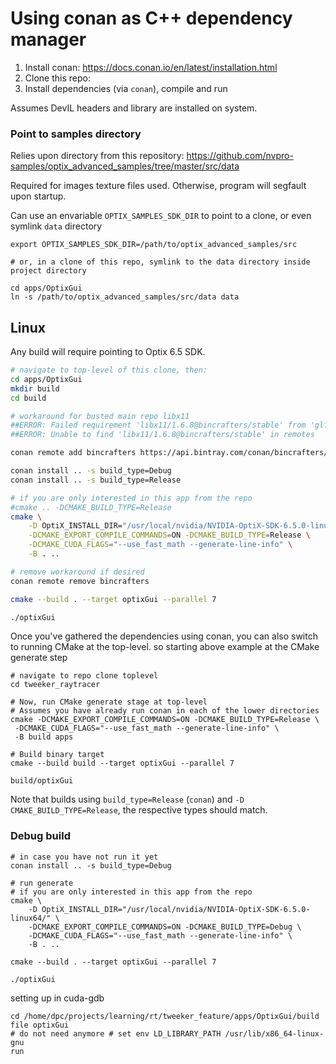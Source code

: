Using conan as C++ dependency manager
=====================================

1.	Install conan: https://docs.conan.io/en/latest/installation.html
2.	Clone this repo:
3.	Install dependencies (via `conan`), compile and run

Assumes DevIL headers and library are installed on system.

### Point to samples directory

Relies upon directory from this repository: https://github.com/nvpro-samples/optix_advanced_samples/tree/master/src/data

Required for images texture files used. Otherwise, program will segfault upon startup.

Can use an envariable `OPTIX_SAMPLES_SDK_DIR` to point to a clone, or even symlink `data` directory

```shell
export OPTIX_SAMPLES_SDK_DIR=/path/to/optix_advanced_samples/src

# or, in a clone of this repo, symlink to the data directory inside project directory

cd apps/OptixGui
ln -s /path/to/optix_advanced_samples/src/data data
```

Linux
-----

Any build will require pointing to Optix 6.5 SDK.

```bash
# navigate to top-level of this clone, then:
cd apps/OptixGui
mkdir build
cd build

# workaround for busted main repo libx11
##ERROR: Failed requirement 'libx11/1.6.8@bincrafters/stable' from 'glfw/3.3.2@bincrafters/stable'
##ERROR: Unable to find 'libx11/1.6.8@bincrafters/stable' in remotes

conan remote add bincrafters https://api.bintray.com/conan/bincrafters/public-conan | true

conan install .. -s build_type=Debug
conan install .. -s build_type=Release

# if you are only interested in this app from the repo
#cmake .. -DCMAKE_BUILD_TYPE=Release
cmake \
    -D OptiX_INSTALL_DIR="/usr/local/nvidia/NVIDIA-OptiX-SDK-6.5.0-linux64/" \
    -DCMAKE_EXPORT_COMPILE_COMMANDS=ON -DCMAKE_BUILD_TYPE=Release \
    -DCMAKE_CUDA_FLAGS="--use_fast_math --generate-line-info" \
    -B . ..

# remove workaround if desired
conan remote remove bincrafters

cmake --build . --target optixGui --parallel 7

./optixGui
```

Once you've gathered the dependencies using conan, you can also switch to running CMake at the top-level. so starting above example at the CMake generate step

```shell
# navigate to repo clone toplevel
cd tweeker_raytracer

# Now, run CMake generate stage at top-level
# Assumes you have already run conan in each of the lower directories
cmake -DCMAKE_EXPORT_COMPILE_COMMANDS=ON -DCMAKE_BUILD_TYPE=Release \
 -DCMAKE_CUDA_FLAGS="--use_fast_math --generate-line-info" \
 -B build apps

# Build binary target
cmake --build build --target optixGui --parallel 7

build/optixGui
```

Note that builds using `build_type=Release` (`conan`) and `-D CMAKE_BUILD_TYPE=Release`, the respective types should match.

### Debug build

```
# in case you have not run it yet
conan install .. -s build_type=Debug

# run generate
# if you are only interested in this app from the repo
cmake \
    -D OptiX_INSTALL_DIR="/usr/local/nvidia/NVIDIA-OptiX-SDK-6.5.0-linux64/" \
    -DCMAKE_EXPORT_COMPILE_COMMANDS=ON -DCMAKE_BUILD_TYPE=Debug \
    -DCMAKE_CUDA_FLAGS="--use_fast_math --generate-line-info" \
    -B . ..

cmake --build . --target optixGui --parallel 7

./optixGui

```

setting up in cuda-gdb

```shell
cd /home/dpc/projects/learning/rt/tweeker_feature/apps/OptixGui/build
file optixGui
# do not need anymore # set env LD_LIBRARY_PATH /usr/lib/x86_64-linux-gnu
run
```
